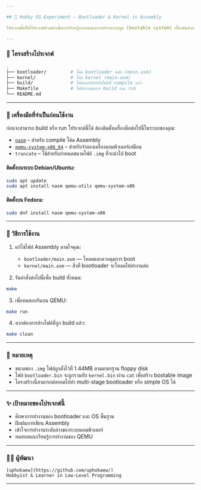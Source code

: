 ```yaml
---

## 🧠 Hobby OS Experiment — Bootloader & Kernel in Assembly

โปรเจกต์นี้เป็นโปรเจกต์ส่วนตัวเพื่อการเรียนรู้และทดลองการสร้างระบบบูต (bootable system) เบื้องต้นด้วยภาษา Assembly โดยใช้ `NASM` ในการเขียนและ `QEMU` เพื่อจำลองการรัน โดยจะแยกการเขียนเป็น **Bootloader** และ **Kernel** คนละส่วนเพื่อให้เข้าใจโครงสร้าง OS เบื้องต้นมากขึ้น

---
```


### 📁 โครงสร้างโปรเจกต์

```bash
.
├── bootloader/         # โค้ด bootloader หลัก (main.asm)
├── kernel/             # โค้ด kernel (main.asm)
├── build/              # โฟลเดอร์สำหรับไฟล์ที่ compile แล้ว
├── Makefile            # ไฟล์ควบคุมการ build และ run
└── README.md
```

---

### 🔧 เครื่องมือที่จำเป็นก่อนใช้งาน

ก่อนจะสามารถ build หรือ run โปรเจกต์นี้ได้ ต้องติดตั้งเครื่องมือต่อไปนี้ในระบบของคุณ:

* [`nasm`](https://www.nasm.us/) – สำหรับ compile โค้ด Assembly
* [`qemu-system-x86_64`](https://www.qemu.org/) – สำหรับจำลองเครื่องคอมพิวเตอร์เสมือน
* `truncate` – ใช้สำหรับกำหนดขนาดไฟล์ `.img` ที่จะนำไป boot

#### ติดตั้งบนระบบ Debian/Ubuntu:

```bash
sudo apt update
sudo apt install nasm qemu-utils qemu-system-x86
```

#### ติดตั้งบน Fedora:

```bash
sudo dnf install nasm qemu-system-x86
```

---

### 🚀 วิธีการใช้งาน

1. แก้ไขไฟล์ Assembly ตามใจคุณ:

   * `bootloader/main.asm` — โหลดและควบคุมการ boot
   * `kernel/main.asm` — สิ่งที่ bootloader จะโหลดให้ทำงานต่อ

2. รันคำสั่งต่อไปนี้เพื่อ build ทั้งหมด:

```bash
make
```

3. เพื่อทดสอบรันบน QEMU:

```bash
make run
```

4. หากต้องการล้างไฟล์ที่ถูก build แล้ว:

```bash
make clean
```

---

### 📌 หมายเหตุ

* ขนาดของ `.img` ไฟล์ถูกตั้งไว้ที่ 1.44MB ตามมาตรฐาน floppy disk
* ไฟล์ `bootloader.bin` จะถูกรวมกับ `kernel.bin` ผ่าน `cat` เพื่อสร้าง bootable image
* โครงสร้างนี้สามารถต่อยอดไปทำ multi-stage bootloader หรือ simple OS ได้

---

### ✨ เป้าหมายของโปรเจกต์นี้

* ศึกษาการทำงานของ bootloader และ OS พื้นฐาน
* ฝึกฝนการเขียน Assembly
* เข้าใจการทำงานระดับล่างของระบบคอมพิวเตอร์
* ทดสอบและเรียนรู้การทำงานของ QEMU

---

### 🙋‍♂️ ผู้พัฒนา

```text
[uphokaew](https://github.com/uphokaew/)
Hobbyist & Learner in Low-Level Programming
```

---
